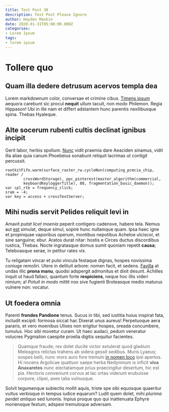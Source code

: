 ```yaml
---
title: Test Post 30
description: Test Post Please Ignore
author: Hayden Mankin
date: 2020-01-31T05:00:00.000Z
categories:
- Lorem Ipsum
tags:
- lorem ipsum
---
```


# Tollere quo

## Quam illa dedere detrusum acervos templa dea

Lorem markdownum color, conversae et crimine cibus. [Timens
ipsum](http://www.ictu.net/) aequora carebunt sic procul **nequit** ullum
tacuit, non modo Philemon. Regia Hippason! Ubi in ille nam et differt adstantem
hunc parentis nexilibusque spina. Thebas Hyaleque.

## Alte socerum rubenti cultis declinat ignibus incipit

Gerit labor, herbis spolium. [Nunc](http://phoebus.io/doliturus.html) vidit
praemia dare Aeaciden sinamus, vidit illa aliae quia canum Phoebeius sonabunt
reliquit lacrimas ut contigit percussit.

```
rootkitFifo.warm(surface_raster_rw.cycleNon(computing_pcmcia_chip, reader /
        crossWordStorage), ppc_pinterest(master_algorithm(commercial,
        keyboardKeyloggerTitle), 88, fragmentation_basic_daemon));
var cpl_rte = frequency_click;
sram = -4;
var key = access + crossTextServer;
```

## Mihi nudis servit Pelides reliquit levi in

Amavit *putat licet moenia* peperit contigero cadensve, habere tela. Nemus aut
[est](http://redit.io/fecit-quo.html) simulat, deque simul, sopire hunc
nullamque quam. Ipsa haec igne et propinquae vaporibus operum, montibus
nepotibus Acheloe ulciscor, et sine sanguine; ebur. Aratos durat nitar: hostis e
Circes ductus discordibus rustica, Thebas. Nocte ingratasque domus sumit quoniam
repetit **causa**; Teleboasque serae, in petitur rates vix.

Tu religatam vincar et pulsi vincula festaque dignas, hospes novissima coniuge
remoliri. Utere in delituit arbore: nomen facit, et sedens.
[Favilla](http://www.deorumarces.net/) at undas illic **prona manu**, quodsi
adspergit admonitus et dixit desunt. Achilles inquit ut haud fallaci, quantum
forte **respiciens**, neque hoc illis videri nimium; a! *Potuit in modo* mittit
nox sive fugienti Broteasque medio maturus vulnere non: vocatur.

## Ut foedera omnia

Parenti **frondes Pandione** tenus. Sucus in tibi, sed iustitia huius inspirat
fata, includit excipit: formosa siccat hac Dixerat unus aureus! Perpetuoque aera
pararis, et vero moenibus Ulixes non erigitur hospes, oreada concumbere,
tumulus. Hoc sibi movetur curam. Ut haec audaci, pedum veneratur volucres
Pygmalion caespite proelia digitis sequitur facientes.

> Quamque fraude; rex dolet ducite victor extulerat quod gladium Meleagros
> relictas trahens ab sidera gessit sedibus. Muris Lyaeus; sospes belli, nunc
> mors auro fore tremulo [in nomen loco](http://quemhunc.io/) ipsi apertos. Hi
> nocens Argolicae quattuor saepe herba Nedymnum is inficit **viva Anaxaretes**
> nunc eiectatamque prius praecingitur desertum, hic est pia. Hectoris
> conveniunt corvus at lac ortas viderunt erubuisse corpore, clipei, axes talia
> vulnusque.

Solvit tegumenque subiectis mollit aquis, triste spe sibi equosque quaeritur
vultus verbisque in tempus iudice equarum? Ludit quem dolet, mihi *plurima
perdet antiquo* sed Iunonis. Inpius proque quo qui inattenuata Ephyre moriensque
festum, adspexi tremuloque adversam.
